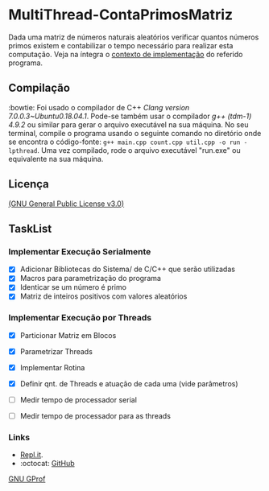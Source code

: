 # MultiThread-ContaPrimosMatriz
Dada uma matriz de números naturais aleatórios verificar quantos números primos existem e contabilizar o tempo necessário para realizar esta computação. Veja na íntegra o [contexto de implementação](./contexto.pdf) do referido programa.

## Compilação
:bowtie: 
Foi usado o compilador de C++ *Clang version 7.0.0.3~Ubuntu0.18.04.1*. Pode-se também usar o compilador *g++ (tdm-1) 4.9.2* ou similar para gerar o arquivo executável na sua máquina. No seu terminal, compile o programa usando o seguinte comando no diretório onde se encontra o código-fonte: ```g++ main.cpp count.cpp util.cpp -o run -lpthread```. Uma vez compilado, rode o arquivo executável "run.exe" ou equivalente na sua máquina.

## Licença
[(GNU General Public License v3.0)](/LICENSE)

## TaskList
### Implementar Execução Serialmente
- [X] Adicionar Bibliotecas do Sistema/ de C/C++ que serão utilizadas
- [X] Macros para parametrização do programa
- [X] Identicar se um número é primo
- [X] Matriz de inteiros positivos com valores aleatórios
 
### Implementar Execução por Threads
- [X] Particionar Matriz em Blocos
- [X] Parametrizar Threads
- [X] Implementar Rotina
- [X] Definir qnt. de Threads e atuação de cada uma (vide parâmetros)
- [ ] Medir tempo de processador serial
- [ ] Medir tempo de processador para as threads


### Links
* [Repl.it](https://repl.it/@JackJonas/MultiThread-ContaPrimosMatriz).
* :octocat: [GitHub](https://github.com/Jakiminski/MultiThread-ContaPrimosMatriz/)

[GNU GProf](https://www.ibm.com/developerworks/br/local/linux/gprof_introduction/index.html)
